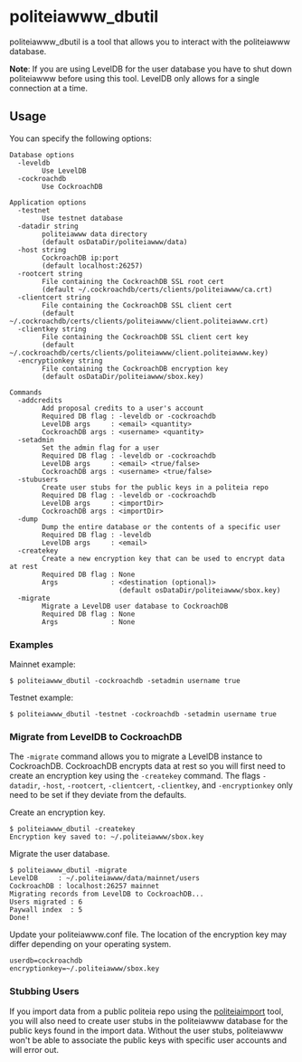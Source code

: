 # politeiawww_dbutil

politeiawww_dbutil is a tool that allows you to interact with the politeiawww
database.

**Note**: If you are using LevelDB for the user database you have to shut down
politeiawww before using this tool.  LevelDB only allows for a single
connection at a time.


## Usage

You can specify the following options:

    Database options
      -leveldb
            Use LevelDB
      -cockroachdb
            Use CockroachDB

    Application options
      -testnet
            Use testnet database
      -datadir string
            politeiawww data directory
            (default osDataDir/politeiawww/data)
      -host string
            CockroachDB ip:port 
            (default localhost:26257)
      -rootcert string
            File containing the CockroachDB SSL root cert
            (default ~/.cockroachdb/certs/clients/politeiawww/ca.crt)
      -clientcert string
            File containing the CockroachDB SSL client cert
            (default ~/.cockroachdb/certs/clients/politeiawww/client.politeiawww.crt)
      -clientkey string
            File containing the CockroachDB SSL client cert key
            (default ~/.cockroachdb/certs/clients/politeiawww/client.politeiawww.key)
      -encryptionkey string
            File containing the CockroachDB encryption key
            (default osDataDir/politeiawww/sbox.key)

    Commands
      -addcredits
            Add proposal credits to a user's account
            Required DB flag : -leveldb or -cockroachdb
            LevelDB args     : <email> <quantity>
            CockroachDB args : <username> <quantity>
      -setadmin
            Set the admin flag for a user
            Required DB flag : -leveldb or -cockroachdb
            LevelDB args     : <email> <true/false>
            CockroachDB args : <username> <true/false>
      -stubusers
            Create user stubs for the public keys in a politeia repo
            Required DB flag : -leveldb or -cockroachdb
            LevelDB args     : <importDir>
            CockroachDB args : <importDir>
      -dump
            Dump the entire database or the contents of a specific user
            Required DB flag : -leveldb
            LevelDB args     : <email>
      -createkey
            Create a new encryption key that can be used to encrypt data at rest
            Required DB flag : None
            Args             : <destination (optional)>
                               (default osDataDir/politeiawww/sbox.key)
      -migrate
            Migrate a LevelDB user database to CockroachDB
            Required DB flag : None
            Args             : None

### Examples

Mainnet example:

    $ politeiawww_dbutil -cockroachdb -setadmin username true

Testnet example:

    $ politeiawww_dbutil -testnet -cockroachdb -setadmin username true

### Migrate from LevelDB to CockroachDB

The `-migrate` command allows you to migrate a LevelDB instance to CockroachDB.
CockroachDB encrypts data at rest so you will first need to create an
encryption key using the `-createkey` command.  The flags `-datadir`, `-host`,
`-rootcert`, `-clientcert`, `-clientkey`, and `-encryptionkey` only need to be
set if they deviate from the defaults.

Create an encryption key.

    $ politeiawww_dbutil -createkey
    Encryption key saved to: ~/.politeiawww/sbox.key

Migrate the user database.

    $ politeiawww_dbutil -migrate
    LevelDB     : ~/.politeiawww/data/mainnet/users
    CockroachDB : localhost:26257 mainnet
    Migrating records from LevelDB to CockroachDB...
    Users migrated : 6
    Paywall index  : 5
    Done!

Update your politeiawww.conf file.  The location of the encryption key may
differ depending on your operating system.

    userdb=cockroachdb
    encryptionkey=~/.politeiawww/sbox.key

### Stubbing Users

If you import data from a public politeia repo using the
[politeiaimport](https://github.com/decred/politeia/tree/master/politeiad/cmd/politeiaimport)
tool, you will also need to create user stubs in the politeiawww database for
the public keys found in the import data.  Without the user stubs, politeiawww
won't be able to associate the public keys with specific user accounts and will
error out.
